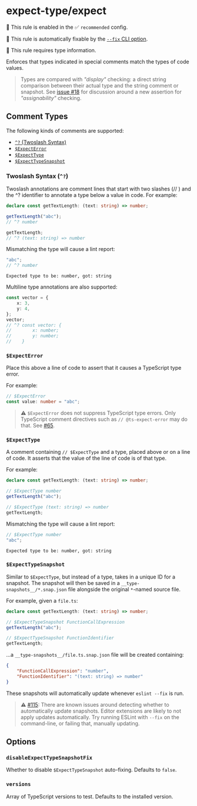 # expect-type/expect

💼 This rule is enabled in the ✅ `recommended` config.

🔧 This rule is automatically fixable by the [`--fix` CLI option](https://eslint.org/docs/latest/user-guide/command-line-interface#--fix).

💭 This rule requires type information.

<!-- end auto-generated rule header -->

Enforces that types indicated in special comments match the types of code values.

> Types are compared with _"display"_ checking: a direct string comparison between their actual type and the string comment or snapshot.
> See [issue #18](https://github.com/JoshuaKGoldberg/eslint-plugin-expect-type/issues/18) for discussion around a new assertion for _"assignability"_ checking.

## Comment Types

The following kinds of comments are supported:

<!-- Markdownlint doesn't seem to understand the heading IDs... -->
<!-- markdownlint-disable link-fragments -->

- [`^?` (Twoslash Syntax)](#twoslash-syntax)
- [`$ExpectError`](#expecterror)
- [`$ExpectType`](#expecttype)
- [`$ExpectTypeSnapshot`](#expecttypesnapshot)

<!-- markdownlint-enable link-fragments -->

### Twoslash Syntax (`^?`)

Twoslash annotations are comment lines that start with two slashes (// ) and the ^? identifier to annotate a type below a value in code.
For example:

```ts
declare const getTextLength: (text: string) => number;

getTextLength("abc");
// ^? number

getTextLength;
// ^? (text: string) => number
```

Mismatching the type will cause a lint report:

```ts
"abc";
// ^? number
```

```plaintext
Expected type to be: number, got: string
```

Multiline type annotations are also supported:

```ts
const vector = {
	x: 3,
	y: 4,
};
vector;
// ^? const vector: {
//        x: number;
//        y: number;
//    }
```

### `$ExpectError`

Place this above a line of code to assert that it causes a TypeScript type error.

For example:

```ts
// $ExpectError
const value: number = "abc";
```

> ⚠️ `$ExpectError` does not suppress TypeScript type errors.
> Only TypeScript comment directives such as `// @ts-expect-error` may do that.
> See [#65](https://github.com/JoshuaKGoldberg/eslint-plugin-expect-type/issues/65).

### `$ExpectType`

A comment containing `// $ExpectType` and a type, placed above or on a line of code.
It asserts that the value of the line of code is of that type.

For example:

```ts
declare const getTextLength: (text: string) => number;

// $ExpectType number
getTextLength("abc");

// $ExpectType (text: string) => number
getTextLength;
```

Mismatching the type will cause a lint report:

```ts
// $ExpectType number
"abc";
```

```plaintext
Expected type to be: number, got: string
```

### `$ExpectTypeSnapshot`

Similar to `$ExpectType`, but instead of a type, takes in a unique ID for a snapshot.
The snapshot will then be saved in a `__type-snapshots__/*.snap.json` file alongside the original `*`-named source file.

For example, given a `file.ts`:

```ts
declare const getTextLength: (text: string) => number;

// $ExpectTypeSnapshot FunctionCallExpression
getTextLength("abc");

// $ExpectTypeSnapshot FunctionIdentifier
getTextLength;
```

...a `__type-snapshots__/file.ts.snap.json` file will be created containing:

```json
{
	"FunctionCallExpression": "number",
	"FunctionIdentifier": "(text: string) => number"
}
```

These snapshots will automatically update whenever `eslint --fix` is run.

> ⚠️ [#115](https://github.com/JoshuaKGoldberg/eslint-plugin-expect-type/issues/115): There are known issues around detecting whether to automatically update snapshots.
> Editor extensions are likely to not apply updates automatically.
> Try running ESLint with `--fix` on the command-line, or failing that, manually updating.

## Options

### `disableExpectTypeSnapshotFix`

Whether to disable `$ExpectTypeSnapshot` auto-fixing.
Defaults to `false`.

### `versions`

Array of TypeScript versions to test.
Defaults to the installed version.
